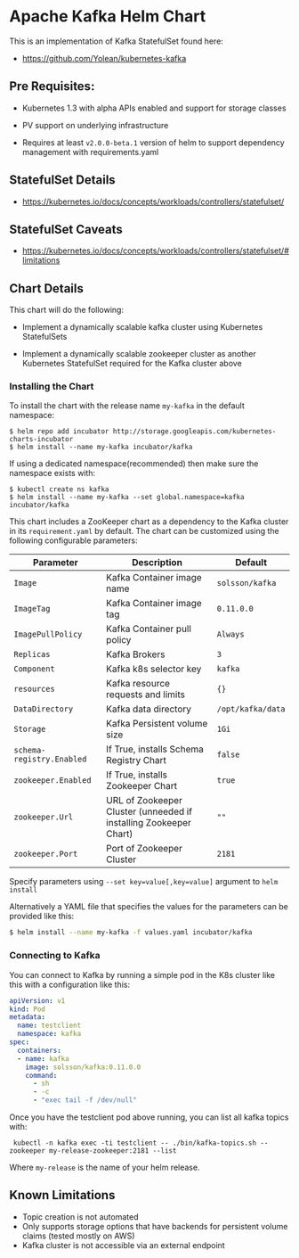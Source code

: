 # Apache Kafka Helm Chart

This is an implementation of Kafka StatefulSet found here:

 * https://github.com/Yolean/kubernetes-kafka

## Pre Requisites:

* Kubernetes 1.3 with alpha APIs enabled and support for storage classes

* PV support on underlying infrastructure

* Requires at least `v2.0.0-beta.1` version of helm to support
  dependency management with requirements.yaml

## StatefulSet Details

* https://kubernetes.io/docs/concepts/workloads/controllers/statefulset/

## StatefulSet Caveats

* https://kubernetes.io/docs/concepts/workloads/controllers/statefulset/#limitations

## Chart Details

This chart will do the following:

* Implement a dynamically scalable kafka cluster using Kubernetes StatefulSets

* Implement a dynamically scalable zookeeper cluster as another Kubernetes StatefulSet required for the Kafka cluster above

### Installing the Chart

To install the chart with the release name `my-kafka` in the default
namespace:

```
$ helm repo add incubator http://storage.googleapis.com/kubernetes-charts-incubator
$ helm install --name my-kafka incubator/kafka
```

If using a dedicated namespace(recommended) then make sure the namespace
exists with:

```
$ kubectl create ns kafka
$ helm install --name my-kafka --set global.namespace=kafka incubator/kafka
```

This chart includes a ZooKeeper chart as a dependency to the Kafka
cluster in its `requirement.yaml` by default. The chart can be customized using the
following configurable parameters:

| Parameter                 | Description                                                       | Default                                                    |
| ------------------------- | ----------------------------------------------------------------- | ---------------------------------------------------------- |
| `Image`                   | Kafka Container image name                                        | `solsson/kafka`                                            |
| `ImageTag`                | Kafka Container image tag                                         | `0.11.0.0`                                                 |
| `ImagePullPolicy`         | Kafka Container pull policy                                       | `Always`                                                   |
| `Replicas`                | Kafka Brokers                                                     | `3`                                                        |
| `Component`               | Kafka k8s selector key                                            | `kafka`                                                    |
| `resources`               | Kafka resource requests and limits                                | `{}`                                                       |
| `DataDirectory`           | Kafka data directory                                              | `/opt/kafka/data`                                          |
| `Storage`                 | Kafka Persistent volume size                                      | `1Gi`                                                      |
| `schema-registry.Enabled` | If True, installs Schema Registry Chart                           | `false`                                                    |
| `zookeeper.Enabled`       | If True, installs Zookeeper Chart                                 | `true`                                                     |
| `zookeeper.Url`           | URL of Zookeeper Cluster (unneeded if installing Zookeeper Chart) | `""`                                                       |
| `zookeeper.Port`          | Port of Zookeeper Cluster                                         | `2181`                                                     |

Specify parameters using `--set key=value[,key=value]` argument to `helm install`

Alternatively a YAML file that specifies the values for the parameters can be provided like this:

```bash
$ helm install --name my-kafka -f values.yaml incubator/kafka
```

### Connecting to Kafka

You can connect to Kafka by running a simple pod in the K8s cluster like this with a configuration like this:

```yaml
apiVersion: v1
kind: Pod
metadata:
  name: testclient
  namespace: kafka
spec:
  containers:
  - name: kafka
    image: solsson/kafka:0.11.0.0
    command:
      - sh
      - -c
      - "exec tail -f /dev/null"
```

Once you have the testclient pod above running, you can list all kafka
topics with:

` kubectl -n kafka exec -ti testclient -- ./bin/kafka-topics.sh --zookeeper
my-release-zookeeper:2181 --list`

Where `my-release` is the name of your helm release.

## Known Limitations

* Topic creation is not automated
* Only supports storage options that have backends for persistent volume claims (tested mostly on AWS)
* Kafka cluster is not accessible via an external endpoint
